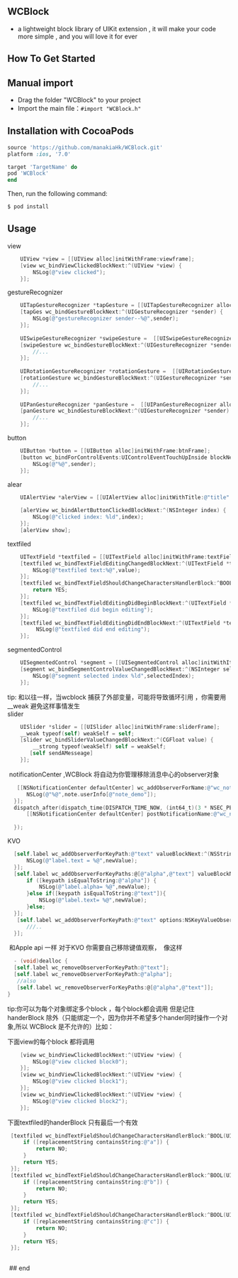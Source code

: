 ## WCBlock
  * a lightweight block library of UIKit extension , it will  make your code more  simple , and you will love it for ever

## How To Get Started

## Manual import
  * Drag the folder "WCBlock"  to your project
  * Import the main file：`#import "WCBlock.h"`
## Installation with CocoaPods

```ruby
source 'https://github.com/manakiaHk/WCBlock.git'
platform :ios, '7.0'

target 'TargetName' do
pod 'WCBlock'
end
```

Then, run the following command:

```bash
$ pod install
```
## Usage

   
view
```objective-c
    UIView *view = [[UIView alloc]initWithFrame:viewframe];
    [view wc_bindViewClickedBlockNext:^(UIView *view) {
        NSLog(@"view clicked");
    }];
```
    
gestureRecognizer
```objective-c
    UITapGestureRecognizer *tapGesture = [[UITapGestureRecognizer alloc]init];
    [tapGes wc_bindGestureBlockNext:^(UIGestureRecognizer *sender) {
        NSLog(@"gestureRecognizer sender--%@",sender);
    }];
    
    UISwipeGestureRecognizer *swipeGesture =  [[UISwipeGestureRecognizer alloc]init];
    [swipeGesture wc_bindGestureBlockNext:^(UIGestureRecognizer *sender) {
        //...
    }];
    
    UIRotationGestureRecognizer *rotationGesture =  [[UIRotationGestureRecognizer alloc]init];
    [rotationGesture wc_bindGestureBlockNext:^(UIGestureRecognizer *sender) {
        //...
    }];
    
    UIPanGestureRecognizer *panGesture =  [[UIPanGestureRecognizer alloc]init];
    [panGesture wc_bindGestureBlockNext:^(UIGestureRecognizer *sender) {
        //...
    }];
```
    
button
```objective-c
    UIButton *button = [[UIButton alloc]initWithFrame:btnFrame];
    [button wc_bindForControlEvents:UIControlEventTouchUpInside blockNext:^(id sender) {
        NSLog(@"%@",sender);
    }];
```
    
alear
```objective-c
    UIAlertView *alerView = [[UIAlertView alloc]initWithTitle:@"title" message:@"message" delegate:nil cancelButtonTitle:@"cancle" otherButtonTitles:@"ok", nil];
    
    [alerView wc_bindAlertButtonClickedBlockNext:^(NSInteger index) {
        NSLog(@"clicked index: %ld",index);
    }];
    [alerView show];
```  
textfiled
```objective-c
    UITextField *textfiled = [[UITextField alloc]initWithFrame:textFieldframe];
    [textfiled wc_bindTextFieldEditingChangedBlockNext:^(UITextField *textField, NSString *value) {
        NSLog(@"textfiled text:%@",value);
    }];
    [textfiled wc_bindTextFieldShouldChangeCharactersHandlerBlock:^BOOL(UITextField *textField, NSRange shouldChangeCharactersInRange, NSString *replacementString) {
        return YES;
    }];
    [textfiled wc_bindTextFieldEditingDidBeginBlockNext:^(UITextField *textField) {
        NSLog(@"textfiled did begin editing");
    }];
    [textfiled wc_bindTextFieldEditingDidEndBlockNext:^(UITextField *textField) {
         NSLog(@"textfiled did end editing");
    }];
``` 
segmentedControl
```objective-c
    UISegmentedControl *segment = [[UISegmentedControl alloc]initWithItems:@[@"title0",@"title1",@"title2"]];
    [segment wc_bindSegmentControlValueChangedBlockNext:^(NSInteger selectedIndex) {
        NSLog(@"segment selected index %ld",selectedIndex);
    }];
```
 tip: 和以往一样，当wcblock 捕获了外部变量，可能将导致循环引用 ，你需要用 __weak 避免这样事情发生  
 slider  
```objective-c
    UISlider *slider = [[UISlider alloc]initWithFrame:sliderFrame];
    __weak typeof(self) weakSelf = self;
    [slider wc_bindSliderValueChangedBlockNext:^(CGFloat value) {
        __strong typeof(weakSelf) self = weakSelf;
       [self sendAMesseage]
    }];
```
  notificationCenter ,WCBlock 将自动为你管理移除消息中心的observer对象 
  
  ```objective-c
    [[NSNotificationCenter defaultCenter] wc_addObserverForName:@"wc_noti_demo" object:nil contextObj:self blockNext:^(NSNotification * _Nullable note) {
        NSLog(@"%@",note.userInfo[@"note_demo"]);
    }];
    dispatch_after(dispatch_time(DISPATCH_TIME_NOW, (int64_t)(3 * NSEC_PER_SEC)), dispatch_get_main_queue(), ^{
        [[NSNotificationCenter defaultCenter] postNotificationName:@"wc_noti_demo" object:nil userInfo:@{@"note_demo":@"WCBlock将自动为你管理移除observer对象"}];
        
    });
```
 KVO 
  ```objective-c
    [self.label wc_addObserverForKeyPath:@"text" valueBlockNext:^(NSString *keypath, id ofObj, id oldValue, id newValue) {
        NSLog(@"label.text = %@",newValue);
    }];
    [self.label wc_addObserverForKeyPaths:@[@"alpha",@"text"] valueBlockNext:^(NSString *keypath, id ofObj, id oldValue, id newValue) {
        if ([keypath isEqualToString:@"alpha"]) {
            NSLog(@"label.alpha= %@",newValue);
        }else if([keypath isEqualToString:@"text"]){
            NSLog(@"label.text= %@",newValue);
        }else;
    }];
     [self.label wc_addObserverForKeyPath:@"text" options:NSKeyValueObservingOptionNew|NSKeyValueObservingOptionOld changeBlockNext:^(NSString *keypath, id ofObj, NSDictionary<NSKeyValueChangeKey,id> *change) {
        ///..
    }];
   ```
  和Apple api 一样 对于KVO 你需要自己移除键值观察，  像这样
  ```objective-c
   - (void)dealloc {
    [self.label wc_removeObserverForKeyPath:@"text"];
    [self.label wc_removeObserverForKeyPath:@"alpha"];
    //also 
    [self.label wc_removeObserverForKeyPaths:@[@"alpha",@"text"]];
}
 ```    
 tip:你可以为每个对象绑定多个block ，每个block都会调用  但是记住 handerBlock 除外（只能绑定一个，因为你并不希望多个hander同时操作一个对象,所以 WCBlock 是不允许的）比如：
   
下面view的每个block 都将调用
```objective-c
    [view wc_bindViewClickedBlockNext:^(UIView *view) {
        NSLog(@"view clicked block0");
    }];
    [view wc_bindViewClickedBlockNext:^(UIView *view) {
        NSLog(@"view clicked block1");
    }];
    [view wc_bindViewClickedBlockNext:^(UIView *view) {
        NSLog(@"view clicked block2");
    }];
```
下面textfiled的handerBlock 只有最后一个有效
   ```objective-c
    [textfiled wc_bindTextFieldShouldChangeCharactersHandlerBlock:^BOOL(UITextField *textField, NSRange shouldChangeCharactersInRange, NSString *replacementString) {
        if ([replacementString containsString:@"a"]) {
            return NO;
        }
        return YES;
    }];
    [textfiled wc_bindTextFieldShouldChangeCharactersHandlerBlock:^BOOL(UITextField *textField, NSRange shouldChangeCharactersInRange, NSString *replacementString) {
        if ([replacementString containsString:@"b"]) {
            return NO;
        }
        return YES;
    }];
    [textfiled wc_bindTextFieldShouldChangeCharactersHandlerBlock:^BOOL(UITextField *textField, NSRange shouldChangeCharactersInRange, NSString *replacementString) {
        if ([replacementString containsString:@"c"]) {
            return NO;
        }
        return YES;
    }];
    
   ```
   
  ## end
    
